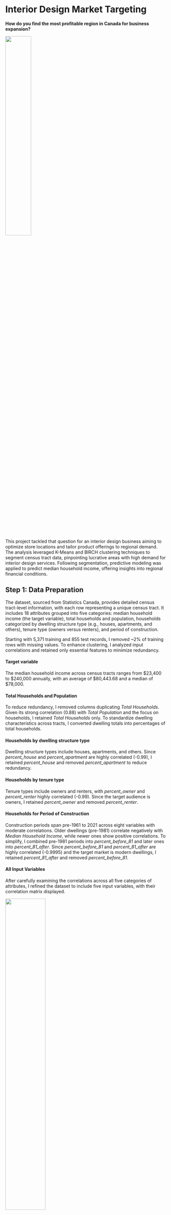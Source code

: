 # Interior Design Market Targeting

**How do you find the most profitable region in Canada for business expansion?**

<img src="images/tract.png" style="width:40%;" />

This project tackled that question for an interior design business aiming to optimize store locations and tailor product offerings to regional demand. The analysis leveraged K-Means and BIRCH clustering techniques to segment census tract data, pinpointing lucrative areas with high demand for interior design services. Following segmentation, predictive modeling was applied to predict median household income, offering insights into regional financial conditions. 

## Step 1: Data Preparation

The dataset, sourced from Statistics Canada, provides detailed census tract-level information, with each row representing a unique census tract. It includes 18 attributes grouped into five categories: median household income (the target variable), total households and population, households categorized by dwelling structure type (e.g., houses, apartments, and others), tenure type (owners versus renters), and period of construction. 

Starting with 5,371 training and 855 test records, I removed ~2% of training rows with missing values. To enhance clustering, I analyzed input correlations and retained only essential features to minimize redundancy.

#### **Target variable** 

The median household income across census tracts ranges from \$23,400 to $240,000 annually, with an average of \$80,443.68 and a median of \$78,000.

#### **Total Households and Population**

To reduce redundancy, I removed columns duplicating *Total Households*. Given its strong correlation (0.88) with *Total Population* and the focus on households, I retained *Total Households* only. To standardize dwelling characteristics across tracts, I converted dwelling totals into percentages of total households.

#### **Households by dwelling structure type**

Dwelling structure types include houses, apartments, and others. Since *percent_house* and *percent_apartment* are highly correlated (-0.99), I retained *percent_house* and removed *percent_apartment* to reduce redundancy.

#### **Households by tenure type**

Tenure types include owners and renters, with *percent_owner* and *percent_renter* highly correlated (-0.99). Since the target audience is owners, I retained *percent_owner* and removed *percent_renter*.

#### **Households for Period of Construction**

Construction periods span pre-1961 to 2021 across eight variables with moderate correlations. Older dwellings (pre-1981) correlate negatively with *Median Household Income*, while newer ones show positive correlations. To simplify, I combined pre-1981 periods into *percent_before_81* and later ones into *percent_81_after*. Since *percent_before_81* and *percent_81_after* are highly correlated (-0.9995) and the target market is modern dwellings, I retained *percent_81_after* and removed *percent_before_81*.

#### **All Input Variables**

After carefully examining the correlations across all five categories of attributes, I refined the dataset to include five input variables, with their correlation matrix displayed. 

<img src="images/correlation.png" style="width:50%;" />

Among these, *Percent_house* and *percent_owner* are strongly correlated (0.86), so I retained *percent_house* and removed *percent_owner* to reduce redundancy. The final dataset includes four input variables and one numeric target variable, summarized below.

| **Input Variable** | **Meaning**                                        |
| ------------------ | -------------------------------------------------- |
| Total Households   | Total number of households                         |
| percent_house      | Percentage households for structure type houses    |
| percent_other      | Percentage households for other structure types    |
| percent_81_after   | Percentage households for constructions after 1981 |

As the final step before model fitting, Inormalized the input variable *Total Households* and the target variable *Median Household Income* using Min-Max Normalization. This step is crucial because clustering methods, such as K-Means Clustering, are highly sensitive to scaling.

## Step 2: K-Means Clustering

### 2.1 Optimal Number of Clusters

To determine the optimal K, I assessed Inertia, Silhouette Score, and the Pseudo-F statistic. Inertia showed diminishing returns from K = 2 to 6, while K = 3 achieved the highest Silhouette Score and Pseudo-F statistic, indicating well-defined, compact clusters. Thus, we selected **K = 3** to segment the census tracts.

<img src="images/number_k.png" style="width: 50%;" />

### **2.2 Detailed Profile of the Three Clusters**

With the optimal number of clusters determined as K = 3, I applied K-Means Clustering to segment the census tracts into three distinct groups. 

#### **Aggregate Mean by Cluster**

| **Cluster** | **Median Household Income** | **Total Households** | **percent_house** | **percent_other** | **percent_81_after** |
| ----------- | --------------------------- | -------------------- | ----------------- | ----------------- | -------------------- |
| 0           | 98044.45                    | 1841                 | 83.03%            | 1.42%             | 84.29%               |
| 1           | 80525.87                    | 1605                 | 75.14%            | 1.35%             | 29.56%               |
| 2           | 59327.95                    | 2116                 | 19.98%            | 1.08%             | 41.79%               |

Cluster 0 has the highest mean for Median Household Income, while Cluster 2 has the lowest. The mean values for Total Households show minimal variation across clusters. In terms of housing types, the mean percentage of households in houses is approximately 83% in Cluster 0 but drops significantly to around 20% in Cluster 2. The mean percentage of households in other structure types is consistent across clusters at approximately 1%. Additionally, the percentage of households in dwellings built after 1981 shows substantial variation, with Cluster 0 having the highest mean at 84% and Cluster 1 the lowest at 30%. Overall, significant differences in mean values are observed for Median Household Income, percent_house, and percent_81_after across clusters. 

#### **Cluster Distribution By Variable**

I began by examining the univariate distributions of dwelling-related variables, including *percent_house, percent_other,* and *percent_81_after.* the distribution of *percent_other* overlaps significantly across clusters, while *percent_house* and *percent_81_after* exhibit clear differences between clusters. 

<img src="images/cluster distribution.png" style="width:90%;" />

Next, I explored the multivariate distribution of the key dwelling-related variables *percent_house* and *percent_81_after.* Cluster 1 has a high percentage of households in houses but a low percentage of households in modern dwellings. Cluster 0 combines a high percentage of households in houses with a high percentage in modern dwellings. On the other hand, Cluster 2 is marked by a low percentage of households in houses and shows no distinct pattern regarding the percentage of households in modern dwellings. 

<img src="images/cluster_multivariate.png" style="width:50%;" />

Then, I analyzed the univariate distributions of *Total Households* and *Median Household Income.* The distribution of *Total Households* exhibits considerable overlap across clusters, indicating minimal variation. In contrast, *Median Household Income* demonstrates significant differences between clusters. Cluster 2 predominantly contains values below $100,000, Cluster 1 represents middle-income values, and Cluster 0 comprises high-income values.

<img src="images/household_distribution.png" style="width:60%;" />

<img src="images/income_distribution.png" style="width:65%;" />

#### **Defining the Clusters**

- **Cluster 0: High-Income Modern Communities:** Census tracts in this cluster are characterized by high median household income, with most households living in houses and modern dwellings.

- **Cluster 1: Middle-Income Traditional Communities: **Census tracts in this cluster have a middle-range median household income. Households primarily reside in houses, but the dwellings tend to be older.

- **Cluster 2: Low-Income Mixed Communities:** Census tracts in this cluster are defined by low median household income, with relatively few households living in houses.

Clusters 0 and 1 offer profitability opportunities for interior design. Cluster 0, with high median income and modern dwellings, suggests demand for luxury furniture and premium design. Cluster 1, with mid-range income and older homes, indicates a market for renovation and modernization.

## Step 3: BIRCH Clustering

I performed clustering with 3 clusters using the BIRCH algorithm to compare its results with K-Means Clustering. When the threshold was set to 0.35 and the branching factor to 3, the BIRCH model achieved its highest Silhouette score of 0.39. With the optimal threshold and branching factor selected, the BIRCH algorithm produces cluster outcomes closely aligned with those of K-Means Clustering, confirming the reliability of the cluster profiles developed in Step 2.

## Step 4: Predictive Modeling

### 4.1 Model Fitting

I will test **CART**, **KNN**, and **Neural Network** models on the clustered data to find the optimal predictor, measured by the lowest MAE.

#### Approach:

1. Split the train set (80% train, 20% validation) and set aside the test data.
2. Train a global model with hyperparameter tuning and evaluate MAE on validation data.
3. Perform segmentation modeling:
   - Train separate models for each cluster, splitting data into train/validation subsets.
   - Assess each cluster’s model using validation data and record MAE.
   - Calculate the weighted average MAE across clusters based on sample sizes.
4. Compare MAE scores of the global and segmented models to determine the best approach.

### 4.2 Model Comparison

####  **CART Model**

The tuned global model achieved a Mean Absolute Error (MAE) of 0.0527. While the global model performed well, segmentation modelling yielded a slightly lower MAE of **0.0526**, highlighting the potential benefits of clustering for improved predictive accuracy.

| **Model (CART)**                  | **Metric (MAE)** |
| --------------------------------- | ---------------- |
| Global Model                      | 0.0527           |
| Segmentation Model - Cluster 0    | 0.0505           |
| Segmentation Model - Cluster 1    | 0.0648           |
| Segmentation Model - Cluster 2    | 0.0417           |
| Segmentation Model - Weighted Sum | **0.0526**       |

#### **ANN Model**

The tuned global ANN model achieved an MAE of 0.0513. The segmentation performs differently among different clusters. ANN performs well on cluster0 and cluster2, achieving 0.0501 and 0.0412 respectively. However, cluster 1 only has 0.0635, pushing the weighted MAE for the segmentation model up to **0.0524**. So, if I want to use a segmentation model, we would use ANN only for cluster0 and cluster2 and could choose another model which performs better on cluster1. 

| **Model (ANN)**                   | **Metric (MAE)** |
| --------------------------------- | ---------------- |
| Global Model                      | 0.0513           |
| Segmentation Model - Cluster 0    | 0.0501           |
| Segmentation Model - Cluster 1    | 0.0635           |
| Segmentation Model - Cluster 2    | 0.0412           |
| Segmentation Model - Weighted Sum | **0.0524**       |

#### **K-nearest Neighbours**

The tuned global model achieved a Mean Absolute Error (MAE) of 0.0514. The MAE for cluster0 model, cluster1 model, and cluster2 model are 0.0511, 0.0640, and 0.0404 respectively. This results in a weighted average MAE of **0.0527**, which is slightly higher than the MAE for the global model. 

| **Model (KNN)**                   | **Metric (MAE)** |
| --------------------------------- | ---------------- |
| Global Model                      | 0.0514           |
| Segmentation Model - Cluster 0    | 0.0511           |
| Segmentation Model - Cluster 1    | 0.0640           |
| Segmentation Model - Cluster 2    | 0.0404           |
| Segmentation Model - Weighted Sum | **0.05247**      |

#### **Comparison and Final Remarks**

<img src="images/Performance of model.png" style="width:70%;" />

The three models showed similar performance overall. Based on cluster-specific results, an Artificial Neural Network (ANN) is recommended for predicting median household income in Clusters 0 and 1, while a K-Nearest Neighbors (KNN) model is best for Cluster 2.

